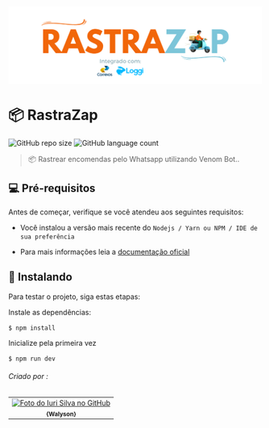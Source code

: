 <img src="https://github.com/walysonfelipe/RastraZap/blob/master/.vscode/readme-assets/readme.png?raw=true" alt="banner">

# 📦 RastraZap

![GitHub repo size](https://img.shields.io/github/repo-size/walysonfelipe/RastraZap?style=for-the-badge)
![GitHub language count](https://img.shields.io/github/languages/count/walysonfelipe/RastraZap?style=for-the-badge)

> 📦 Rastrear encomendas pelo Whatsapp utilizando Venom Bot..

## 💻 Pré-requisitos

Antes de começar, verifique se você atendeu aos seguintes requisitos:
* Você instalou a versão mais recente do `Nodejs / Yarn ou NPM / IDE de sua preferência `

* Para mais informações leia a [documentação oficial](https://github.com/orkestral/venom)

## 🚀 Instalando 

Para testar o projeto, siga estas etapas:

Instale as dependências:
```
$ npm install
```
Inicialize pela primeira vez 
```
$ npm run dev
```



###### Criado por :
<table>
  <tr>
    <td align="center">
      <a href="#">
        <img src="https://avatars.githubusercontent.com/u/35854466?s=460&u=184d9d1d89140c723af0cdbdaa604ce0ff42a28a&v=4" width="100px;" alt="Foto do Iuri Silva no GitHub"/><br>
        <sub>
          <b>{Walyson}</b>
        </sub>
      </a>
    </td>
    <tr>
   </table>